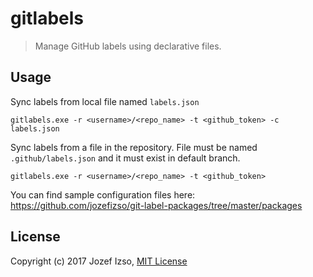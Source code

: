# gitlabels

> Manage GitHub labels using declarative files.


## Usage

Sync labels from local file named `labels.json`

```
gitlabels.exe -r <username>/<repo_name> -t <github_token> -c labels.json
```

Sync labels from a file in the repository. File must be named `.github/labels.json`
and it must exist in default branch.

```
gitlabels.exe -r <username>/<repo_name> -t <github_token>
```


You can find sample configuration files here: https://github.com/jozefizso/git-label-packages/tree/master/packages


## License

Copyright (c) 2017 Jozef Izso, [MIT License](LICENSE)
